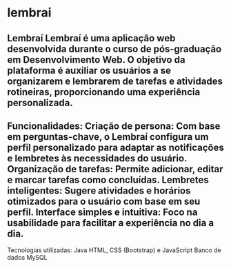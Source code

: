 # lembrai
Lembraí
Lembraí é uma aplicação web desenvolvida durante o curso de pós-graduação em Desenvolvimento Web. O objetivo da plataforma é auxiliar os usuários a se organizarem e lembrarem de tarefas e atividades rotineiras, proporcionando uma experiência personalizada.
-
Funcionalidades:
Criação de persona: Com base em perguntas-chave, o Lembraí configura um perfil personalizado para adaptar as notificações e lembretes às necessidades do usuário.
Organização de tarefas: Permite adicionar, editar e marcar tarefas como concluídas.
Lembretes inteligentes: Sugere atividades e horários otimizados para o usuário com base em seu perfil.
Interface simples e intuitiva: Foco na usabilidade para facilitar a experiência no dia a dia.
-
Tecnologias utilizadas:
Java
HTML, CSS (Bootstrap) e JavaScript
Banco de dados MySQL
